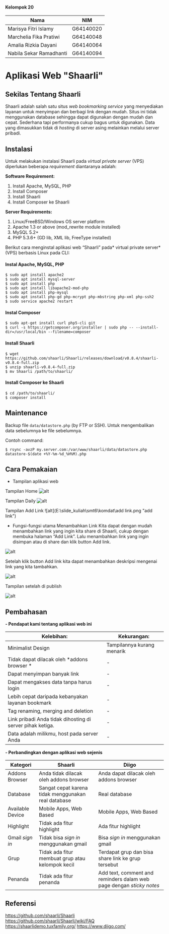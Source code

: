 #### Kelompok 20 

| Nama | NIM |
|--------|--------|
| Marisya Fitri Islamy  |   G64140020     |
| Marchelia Fika Pratiwi  |   G64140048     |
| Amalia Rizkia Dayani  |   G64140064    |
|Nabila Sekar Ramadhanti   |   G64140094     |

# Aplikasi Web "Shaarli"

## Sekilas Tentang Shaarli
Shaarli adalah salah satu situs *web bookmarking service* yang menyediakan layanan untuk menyimpan dan berbagi link dengan mudah. Situs ini tidak menggunakan database sehingga dapat digunakan dengan mudah dan cepat. Sederhana tapi performanya cukup bagus untuk digunakan. Data yang dimasukkan tidak di *hosting* di server asing melainkan melalui server pribadi.


## Instalasi
Untuk melakukan instalasi Shaarli pada *virtual private server* (VPS) diperlukan beberapa *requirement* diantaranya adalah:

**Software Requirement:**
1. Install Apache, MySQL, PHP
1.  Install Composer
1.  Install Shaarli
1. Install Composer ke Shaarli

**Server Requirements:**
1. Linux/FreeBSD/Windows OS server platform
1. Apache 1.3 or above (mod_rewrite module installed)
1. MySQL 5.2+
1. PHP 5.3.6+ (GD lib, XML lib, FreeType installed)

Berikut cara menginstal aplikasi web “Shaarli” pada* virtual private server* (VPS) berbasis Linux pada CLI:

#### Instal Apache, MySQL, PHP

```
$ sudo apt install apache2
$ sudo apt install mysql-server
$ sudo apt install php
$ sudo apt install libapache2-mod-php
$ sudo apt install php-mysql
$ sudo apt install php-gd php-mcrypt php-mbstring php-xml php-ssh2
$ sudo service apache2 restart
```

#### Instal Composer
```
$ sudo apt-get install curl php5-cli git
$ curl -s https://getcomposer.org/installer | sudo php -- --install-dir=/usr/local/bin --filename=composer
```


#### Install Shaarli

```
$ wget https://github.com/shaarli/Shaarli/releases/download/v0.8.4/shaarli-v0.8.4-full.zip
$ unzip shaarli-v0.8.4-full.zip
$ mv Shaarli /path/to/shaarli/
```

#### Install Composer ke Shaarli
```
$ cd /path/to/shaarli/
$ composer install
```




##  Maintenance

Backup file `data/datastore.php` (by FTP or SSH). Untuk mengembalikan data sebelumnya ke file sebelumnya.

Contoh command:
```
$ rsync -avzP my.server.com:/var/www/shaarli/data/datastore.php datastore-$(date +%Y-%m-%d_%H%M).php
```





## Cara Pemakaian

- Tampilan aplikasi web

Tampilan Home
![alt](E:\slide_kuliah\smt6\komdat\home.png "home")

Tampilan Daily
![alt](E:\slide_kuliah\smt6\komdat\daily.png "daily")

Tampilan Add Link
![alt](E:\slide_kuliah\smt6\komdat\add link.png "add link")

- Fungsi-fungsi utama
Menambahkan Link
Kita dapat dengan mudah menambahkan link yang ingin kita share di Shaarli, cukup dengan membuka halaman “Add Link”.  Lalu menambahkan link yang ingin disimpan atau di share dan klik button Add link.

![alt](E:\slide_kuliah\smt6\komdat\4.png "4")

Setelah klik button Add link kita dapat menambahkan deskripsi mengenai link yang kita tambahkan.

![alt](E:\slide_kuliah\smt6\komdat\5.png "5")

Tampilan setelah di publish

![alt](E:\slide_kuliah\smt6\komdat\6.png "6")


## Pembahasan

**- Pendapat kami tentang aplikasi web ini**
  
| Kelebihan:  | Kekurangan: |
|--------|--------|
|    Minimalist Design    |Tampilannya kurang menarik        |
|  Tidak dapat dilacak oleh *addons browser *  |  -  | 
|    Dapat menyimpan banyak link   |  -|
|     Dapat mengakses data tanpa harus login    |    -    |
|Lebih cepat daripada kebanyakan layanan bookmark|-|
|Tag renaming, merging and deletion|-|
|Link pribadi Anda tidak dihosting di server pihak ketiga.|-|
|Data adalah milikmu, host pada server Anda|-|


**- Perbandingkan dengan aplikasi web  sejenis**

| Kategori|Shaarli | Diigo |
|--------|--------|--------|
|Addons Browser|Anda tidak dilacak oleh addons browser|Anda dapat dilacak oleh addons browser|
|Database| Sangat cepat karena tidak menggunakan real database|Real database|
|Available Device|Mobile Apps, Web Based|Mobile Apps, Web Based|
|Highlight| Tidak ada fitur highlight | Ada fitur highlight|
|Gmail *sign in*| Tidak bisa *sign in* menggunakan gmail| Bisa *sign in* menggunakan gmail|
|Grup|Tidak ada fitur membuat grup atau kelompok kecil| Terdapat grup dan bisa share link ke grup tersebut
|Penanda|Tidak ada fitur penanda | Add text, comment and reminders dalam web page dengan *sticky notes* 



## Referensi

https://github.com/shaarli/Shaarli
https://github.com/shaarli/Shaarli/wiki/FAQ
https://shaarlidemo.tuxfamily.org/
https://www.diigo.com/

